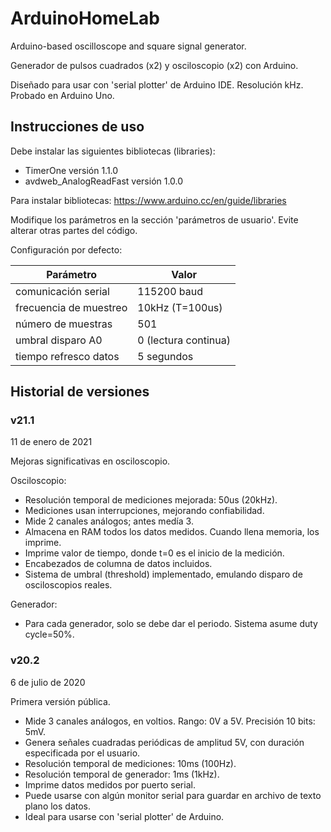 # ArduinoHomeLab
Arduino-based oscilloscope and square signal generator.

Generador de pulsos cuadrados (x2) y osciloscopio (x2) con Arduino.

Diseñado para usar con 'serial plotter' de Arduino IDE.
Resolución kHz.
Probado en Arduino Uno. 

## Instrucciones de uso
 Debe instalar las siguientes bibliotecas (libraries):
 * TimerOne                versión 1.1.0
 * avdweb_AnalogReadFast   versión 1.0.0
 
 Para instalar bibliotecas: https://www.arduino.cc/en/guide/libraries
 
 Modifique los parámetros en la sección 'parámetros de usuario'.
 Evite alterar otras partes del código.
 
Configuración por defecto:

| Parámetro         | Valor           |
| ------------- | -------------|
| comunicación serial   | 115200 baud |
| frecuencia de muestreo     | 10kHz (T=100us)      |
| número de muestras | 501      |
|umbral disparo A0          | 0 (lectura continua) |
 |tiempo refresco datos      | 5 segundos |

 
## Historial de versiones
 
 ### v21.1
 11 de enero de 2021
 
 Mejoras significativas en osciloscopio.
  
 Osciloscopio:
 *  Resolución temporal de mediciones mejorada: 50us (20kHz).
 *  Mediciones usan interrupciones, mejorando confiabilidad.
 *  Mide 2 canales análogos; antes medía 3.
 *  Almacena en RAM todos los datos medidos. Cuando llena memoria, los imprime.
 *  Imprime valor de tiempo, donde t=0 es el inicio de la medición.
 *  Encabezados de columna de datos incluidos.
 *  Sistema de umbral (threshold) implementado, emulando disparo de osciloscopios reales.
 
 Generador:
 *  Para cada generador, solo se debe dar el periodo. Sistema asume duty cycle=50%.
 
 ### v20.2
 6 de julio de 2020
 
 Primera versión pública.
 
 *  Mide 3 canales análogos, en voltios. Rango: 0V a 5V. Precisión 10 bits: 5mV.
 *  Genera señales cuadradas periódicas de amplitud 5V, con duración especificada por el usuario.
 *  Resolución temporal de mediciones: 10ms (100Hz).
 *  Resolución temporal de generador: 1ms (1kHz).
 *  Imprime datos medidos por puerto serial.
 *  Puede usarse con algún monitor serial para guardar en archivo de texto plano los datos.
 *  Ideal para usarse con 'serial plotter' de Arduino.
